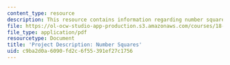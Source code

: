 ```yaml
---
content_type: resource
description: This resource contains information regarding number squares.
file: https://ol-ocw-studio-app-production.s3.amazonaws.com/courses/18-821-project-laboratory-in-mathematics-spring-2013/c9ba2d0a6090fd2c6f55391ef27c1756_MIT18_821S13_pjct_num_sq.pdf
file_type: application/pdf
resourcetype: Document
title: 'Project Description: Number Squares'
uid: c9ba2d0a-6090-fd2c-6f55-391ef27c1756
---
```


